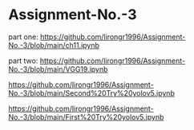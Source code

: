 # Assignment-No.-3

part one:
https://github.com/lirongr1996/Assignment-No.-3/blob/main/ch11.ipynb

part two:
https://github.com/lirongr1996/Assignment-No.-3/blob/main/VGG19.ipynb

https://github.com/lirongr1996/Assignment-No.-3/blob/main/Second%20Try%20yolov5.ipynb

https://github.com/lirongr1996/Assignment-No.-3/blob/main/First%20Try%20yolov5.ipynb
